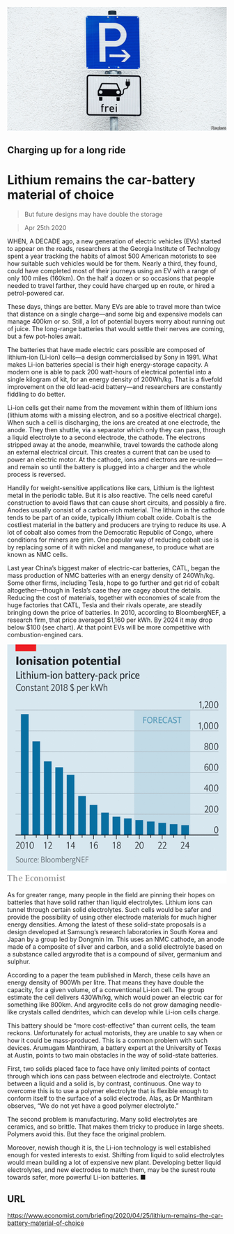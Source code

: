![](./images/20200425_BBP002_1.jpg)

## Charging up for a long ride

# Lithium remains the car-battery material of choice

> But future designs may have double the storage

> Apr 25th 2020

WHEN, A DECADE ago, a new generation of electric vehicles (EVs) started to appear on the roads, researchers at the Georgia Institute of Technology spent a year tracking the habits of almost 500 American motorists to see how suitable such vehicles would be for them. Nearly a third, they found, could have completed most of their journeys using an EV with a range of only 100 miles (160km). On the half a dozen or so occasions that people needed to travel farther, they could have charged up en route, or hired a petrol-powered car.

These days, things are better. Many EVs are able to travel more than twice that distance on a single charge—and some big and expensive models can manage 400km or so. Still, a lot of potential buyers worry about running out of juice. The long-range batteries that would settle their nerves are coming, but a few pot-holes await.

The batteries that have made electric cars possible are composed of lithium-ion (Li-ion) cells—a design commercialised by Sony in 1991. What makes Li-ion batteries special is their high energy-storage capacity. A modern one is able to pack 200 watt-hours of electrical potential into a single kilogram of kit, for an energy density of 200Wh/kg. That is a fivefold improvement on the old lead-acid battery—and researchers are constantly fiddling to do better.

Li-ion cells get their name from the movement within them of lithium ions (lithium atoms with a missing electron, and so a positive electrical charge). When such a cell is discharging, the ions are created at one electrode, the anode. They then shuttle, via a separator which only they can pass, through a liquid electrolyte to a second electrode, the cathode. The electrons stripped away at the anode, meanwhile, travel towards the cathode along an external electrical circuit. This creates a current that can be used to power an electric motor. At the cathode, ions and electrons are re-united—and remain so until the battery is plugged into a charger and the whole process is reversed.



Handily for weight-sensitive applications like cars, Lithium is the lightest metal in the periodic table. But it is also reactive. The cells need careful construction to avoid flaws that can cause short circuits, and possibly a fire. Anodes usually consist of a carbon-rich material. The lithium in the cathode tends to be part of an oxide, typically lithium cobalt oxide. Cobalt is the costliest material in the battery and producers are trying to reduce its use. A lot of cobalt also comes from the Democratic Republic of Congo, where conditions for miners are grim. One popular way of reducing cobalt use is by replacing some of it with nickel and manganese, to produce what are known as NMC cells.

Last year China’s biggest maker of electric-car batteries, CATL, began the mass production of NMC batteries with an energy density of 240Wh/kg. Some other firms, including Tesla, hope to go further and get rid of cobalt altogether—though in Tesla’s case they are cagey about the details. Reducing the cost of materials, together with economies of scale from the huge factories that CATL, Tesla and their rivals operate, are steadily bringing down the price of batteries. In 2010, according to BloombergNEF, a research firm, that price averaged $1,160 per kWh. By 2024 it may drop below $100 (see chart). At that point EVs will be more competitive with combustion-engined cars.

![](./images/20200425_BBC291_0.png)

As for greater range, many people in the field are pinning their hopes on batteries that have solid rather than liquid electrolytes. Lithium ions can tunnel through certain solid electrolytes. Such cells would be safer and provide the possibility of using other electrode materials for much higher energy densities. Among the latest of these solid-state proposals is a design developed at Samsung’s research laboratories in South Korea and Japan by a group led by Dongmin Im. This uses an NMC cathode, an anode made of a composite of silver and carbon, and a solid electrolyte based on a substance called argyrodite that is a compound of silver, germanium and sulphur.

According to a paper the team published in March, these cells have an energy density of 900Wh per litre. That means they have double the capacity, for a given volume, of a conventional Li-ion cell. The group estimate the cell delivers 430Wh/kg, which would power an electric car for something like 800km. And argyrodite cells do not grow damaging needle-like crystals called dendrites, which can develop while Li-ion cells charge.

This battery should be “more cost-effective” than current cells, the team reckons. Unfortunately for actual motorists, they are unable to say when or how it could be mass-produced. This is a common problem with such devices. Arumugam Manthiram, a battery expert at the University of Texas at Austin, points to two main obstacles in the way of solid-state batteries.

First, two solids placed face to face have only limited points of contact through which ions can pass between electrode and electrolyte. Contact between a liquid and a solid is, by contrast, continuous. One way to overcome this is to use a polymer electrolyte that is flexible enough to conform itself to the surface of a solid electrode. Alas, as Dr Manthiram observes, “We do not yet have a good polymer electrolyte.”

The second problem is manufacturing. Many solid electrolytes are ceramics, and so brittle. That makes them tricky to produce in large sheets. Polymers avoid this. But they face the original problem.

Moreover, newish though it is, the Li-ion technology is well established enough for vested interests to exist. Shifting from liquid to solid electrolytes would mean building a lot of expensive new plant. Developing better liquid electrolytes, and new electrodes to match them, may be the surest route towards safer, more powerful Li-ion batteries. ■

## URL

https://www.economist.com/briefing/2020/04/25/lithium-remains-the-car-battery-material-of-choice
